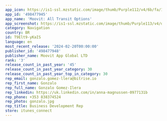 ```yaml
---
app_icon: https://is1-ssl.mzstatic.com/image/thumb/Purple112/v4/6b/fa/1f/6bfa1ff7-f901-a193-d136-5e432047a81f/AppIcon-0-0-1x_U007emarketing-0-6-0-0-85-220.png/1024x1024bb.png
app_id: '498477945'
app_name: 'Moovit: All Transit Options'
app_screenshot: https://is1-ssl.mzstatic.com/image/thumb/Purple113/v4/d5/2d/dd/d52dddc6-1c72-592d-0d9b-83499cde042d/pr_source.jpg/1242x2688bb.png
category: Navigation
country: BR
id: T9Elt9-yKaIS
language: en
most_recent_release: '2024-02-20T00:00:00'
publisher_id: '498477948'
publisher_name: Moovit App Global LTD
rank: '3'
release_count_in_past_year: '45'
release_count_in_past_year_category: 30
release_count_in_past_year_top_in_category: 30
rep_email: gonzalo.gomez-llera@bitrise.io
rep_first_name: Gonzalo
rep_full_name: Gonzalo Gomez-Ilera
rep_linkedin: https://uk.linkedin.com/in/anna-magnussen-0977131b
rep_phone: +353 838374524
rep_photo: gonzalo.jpg
rep_title: Business Development Rep
store: itunes_connect
---
```

